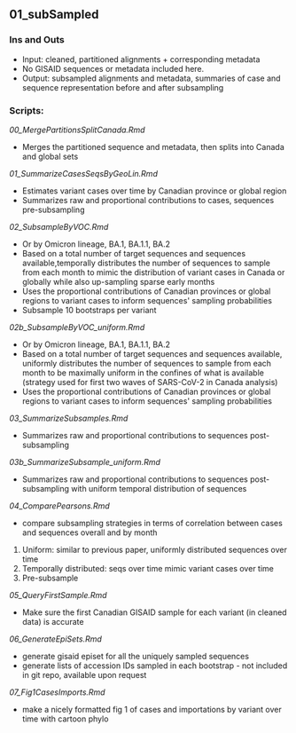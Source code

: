 ## 01_subSampled

### Ins and Outs
- Input: cleaned, partitioned alignments + corresponding metadata
- No GISAID sequences or metadata included here.
- Output: subsampled alignments and metadata, summaries of case and sequence representation before and after subsampling

### Scripts:
*00_MergePartitionsSplitCanada.Rmd*
- Merges the partitioned sequence and metadata, then splits into Canada and global sets

*01_SummarizeCasesSeqsByGeoLin.Rmd*
- Estimates variant cases over time by Canadian province or global region
- Summarizes raw and proportional contributions to cases, sequences pre-subsampling

*02_SubsampleByVOC.Rmd*
- Or by Omicron lineage, BA.1, BA.1.1, BA.2
- Based on a total number of target sequences and sequences available,temporally distributes the  number of sequences to sample from each month to mimic the distribution of variant cases in Canada or globally while also up-sampling sparse early months
- Uses the proportional contributions of Canadian provinces or global regions to variant cases to inform sequences' sampling probabilities
- Subsample 10 bootstraps per variant

*02b_SubsampleByVOC_uniform.Rmd*
- Or by Omicron lineage, BA.1, BA.1.1, BA.2
- Based on a total number of target sequences and sequences available, uniformly distributes the number of sequences to sample from each month to be maximally uniform in the confines of what is available (strategy used for first two waves of SARS-CoV-2 in Canada analysis)
- Uses the proportional contributions of Canadian provinces or global regions to variant cases to inform sequences' sampling probabilities

*03_SummarizeSubsamples.Rmd*
- Summarizes raw and proportional contributions to sequences post-subsampling

*03b_SummarizeSubsample_uniform.Rmd*
- Summarizes raw and proportional contributions to sequences post-subsampling with uniform temporal distribution of sequences

*04_ComparePearsons.Rmd*
- compare subsampling strategies in terms of correlation between cases and sequences overall and by month
1) Uniform: similar to previous paper, uniformly distributed sequences over time
2) Temporally distributed: seqs over time mimic variant cases over time
3) Pre-subsample

*05_QueryFirstSample.Rmd*
- Make sure the first Canadian GISAID sample for each variant (in cleaned data) is accurate 

*06_GenerateEpiSets.Rmd*
- generate gisaid episet for all the uniquely sampled sequences
- generate lists of accession IDs sampled in each bootstrap - not included in git repo, available upon request

*07_Fig1CasesImports.Rmd*
- make a nicely formatted fig 1 of cases and importations by variant over time with cartoon phylo

